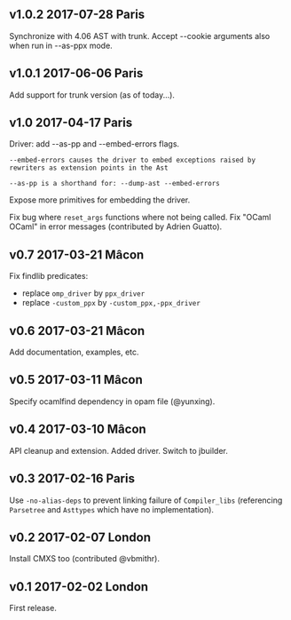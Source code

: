 v1.0.2 2017-07-28 Paris
-----------------------

Synchronize with 4.06 AST with trunk.
Accept --cookie arguments also when run in --as-ppx mode.

v1.0.1 2017-06-06 Paris
-----------------------

Add support for trunk version (as of today...).

v1.0 2017-04-17 Paris
---------------------

Driver: add --as-pp and --embed-errors flags.

    --embed-errors causes the driver to embed exceptions raised by
    rewriters as extension points in the Ast
    
    --as-pp is a shorthand for: --dump-ast --embed-errors

Expose more primitives for embedding the driver.

Fix bug where `reset_args` functions where not being called.
Fix "OCaml OCaml" in error messages (contributed by Adrien Guatto). 

v0.7 2017-03-21 Mâcon
---------------------

Fix findlib predicates: 
- replace `omp_driver` by `ppx_driver`
- replace `-custom_ppx` by `-custom_ppx,-ppx_driver`

v0.6 2017-03-21 Mâcon
---------------------

Add documentation, examples, etc.

v0.5 2017-03-11 Mâcon
---------------------

Specify ocamlfind dependency in opam file (@yunxing).

v0.4 2017-03-10 Mâcon
---------------------

API cleanup and extension. Added driver. Switch to jbuilder.

v0.3 2017-02-16 Paris
----------------------

Use `-no-alias-deps` to prevent linking failure of `Compiler_libs` (referencing `Parsetree` and `Asttypes` which have no implementation).

v0.2 2017-02-07 London
----------------------

Install CMXS too (contributed @vbmithr).

v0.1 2017-02-02 London
----------------------

First release. 
